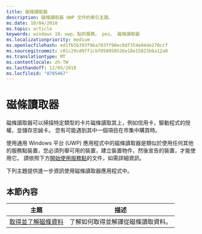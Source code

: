```yaml
---
title: 磁條讀取器
description: 磁條讀取器 UWP 文件的索引主題。
ms.date: 10/04/2018
ms.topic: article
keywords: windows 10，uwp，點的服務、 pos、 磁條讀取器
ms.localizationpriority: medium
ms.openlocfilehash: ed1fb5b393f96a793ff90ec0df354e04de270ccf
ms.sourcegitcommit: c01c29cd97f1cbf050950526e18e15823b6a12a0
ms.translationtype: MT
ms.contentlocale: zh-TW
ms.lasthandoff: 12/05/2018
ms.locfileid: "8705467"
---
```

# <a name="magnetic-stripe-reader"></a>磁條讀取器

磁條讀取器可以掃描特定類型的卡片磁條讀取其上，例如信用卡，驅動程式的授權，並儲存忠誠卡。 您有可能遇到其中一個項目在市集中購買時。

使用通用 Windows 平台 (UWP) 應用程式中的磁條讀取器是類似於使用任何其他的服務點裝置，您必須列舉可用的裝置，建立裝置物件，然後宣告的裝置，才能使用它。 請依照下方[開始使用服務點](pos-basics.md)的文件，如需詳細資訊。

下列主題提供進一步資訊使用磁條讀取器應用程式中。

## <a name="in-this-section"></a>本節內容

| 主題 | 描述 |
|-------|-------------|
| [取得並了解磁條資料](../devices-sensors/pos-magnetic-stripe-reader-data.md) | 了解如何取得並解譯從磁條讀取資料。 |